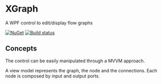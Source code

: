 # XGraph
A WPF control to edit/display flow graphs

[![NuGet](https://img.shields.io/nuget/v/Sprache.svg)](https://nuget.org/packages/XGraph) [![Build status](https://ci.appveyor.com/api/projects/status/github/mastertnt/XGraph?svg=true)](https://ci.appveyor.com/project/nby/xgraph)

## Concepts
The control can be easily manipulated through a MVVM approach.

A view model represents the graph, the node and the connections. Each node is composed by input and output ports.


